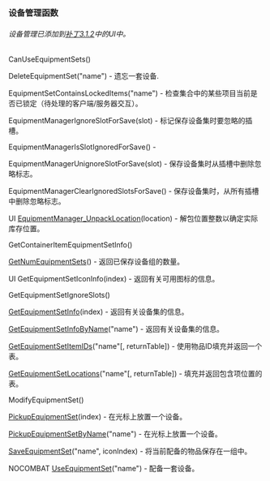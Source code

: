 ### 设备管理函数

###### 设备管理已添加到[补丁3.1.2](https://wow.gamepedia.com/Patch_3.1.2)中的UI中。

CanUseEquipmentSets\(\)

DeleteEquipmentSet\("name"\) - 遗忘一套设备.

EquipmentSetContainsLockedItems\("name"\) - 检查集合中的某些项目当前是否已锁定（待处理的客户端/服务器交互）。

EquipmentManagerIgnoreSlotForSave\(slot\) - 标记保存设备集时要忽略的插槽。

EquipmentManagerIsSlotIgnoredForSave\(\) -

EquipmentManagerUnignoreSlotForSave\(slot\) - 保存设备集时从插槽中删除忽略标志。

EquipmentManagerClearIgnoredSlotsForSave\(\) - 保存设备集时，从所有插槽中删除忽略标志。

UI [EquipmentManager\_UnpackLocation](https://wow.gamepedia.com/API_EquipmentManager_UnpackLocation)\(location\) - 解包位置整数以确定实际库存位置。

GetContainerItemEquipmentSetInfo\(\)

[GetNumEquipmentSets](https://wow.gamepedia.com/API_GetNumEquipmentSets)\(\) - 返回已保存设备组的数量。

UI GetEquipmentSetIconInfo\(index\) - 返回有关可用图标的信息。

GetEquipmentSetIgnoreSlots\(\)

[GetEquipmentSetInfo](https://wow.gamepedia.com/API_GetEquipmentSetInfo)\(index\) - 返回有关设备集的信息。

[GetEquipmentSetInfoByName](https://wow.gamepedia.com/API_GetEquipmentSetInfoByName)\("name"\) - 返回有关设备集的信息。

[GetEquipmentSetItemIDs](https://wow.gamepedia.com/API_GetEquipmentSetItemIDs)\("name"\[, returnTable\]\) - 使用物品ID填充并返回一个表。

[GetEquipmentSetLocations](https://wow.gamepedia.com/API_GetEquipmentSetLocations)\("name"\[, returnTable\]\) - 填充并返回包含项位置的表。

ModifyEquipmentSet\(\)

[PickupEquipmentSet](https://wow.gamepedia.com/API_PickupEquipmentSet)\(index\) - 在光标上放置一个设备。

[PickupEquipmentSetByName](https://wow.gamepedia.com/API_PickupEquipmentSetByName)\("name"\) - 在光标上放置一个设备。

[SaveEquipmentSet](https://wow.gamepedia.com/API_SaveEquipmentSet)\("name", iconIndex\) - 将当前配备的物品保存在一组中。

NOCOMBAT [UseEquipmentSet](https://wow.gamepedia.com/API_UseEquipmentSet)\("name"\) - 配备一套设备。


